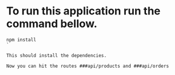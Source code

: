 # To run this application run the command bellow.

```
npm install
`

This should install the dependencies.

Now you can hit the routes ###api/products and ###api/orders
